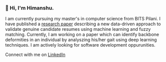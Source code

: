 ### 👋 Hi, I'm Himanshu.

I am currently pursuing my master's in computer science from BITS Pilani. I have published a [research paper](http://doi.one/10.1729/Journal.23815) describing a new data-driven approach to validate genuine candidate resumes using machine learning and fuzzy matching. Currently, I am working on a paper which can identify backbone deformities in an individual by analyszing his/her gait using deep learning techniques. I am actively looking for software development oppurunities.

Connect with me on [LinkedIn](https://www.linkedin.com/in/hsuman)
